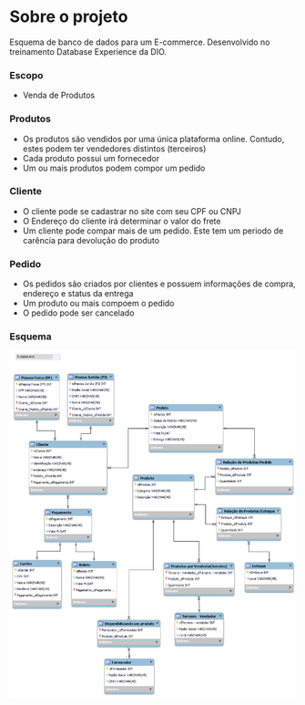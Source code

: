 # Sobre o projeto
Esquema de banco de dados para um E-commerce. Desenvolvido no treinamento Database Experience da DIO.

### Escopo

- Venda de Produtos

### Produtos
- Os produtos são vendidos por uma única plataforma online. Contudo, estes podem ter vendedores distintos (terceiros)
- Cada produto possui um fornecedor
- Um ou mais produtos podem compor um pedido

### Cliente
- O cliente pode se cadastrar no site com seu CPF ou CNPJ
- O Endereço do cliente irá determinar o valor do frete
- Um cliente pode compar mais de um pedido. Este tem um periodo de carência para devolução do produto

### Pedido
- Os pedidos são criados por clientes e possuem informações de compra, endereço e status da entrega
- Um produto ou mais compoem o pedido
- O pedido pode ser cancelado

### Esquema
<img src="../assets/Banco_E-Commerce.png" >

